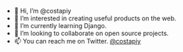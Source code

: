 - 👋 Hi, I’m @costapiy
- 👀 I’m interested in creating useful products on the web.
- 🌱 I’m currently learning Django.
- 💞️ I’m looking to collaborate on open source projects.
- 📫 You can reach me on Twitter. [@costapiy](https://twitter.com/costapiy)

<!---
costapiy/costapiy is a ✨ special ✨ repository because its `README.md` (this file) appears on your GitHub profile.
You can click the Preview link to take a look at your changes.
--->
